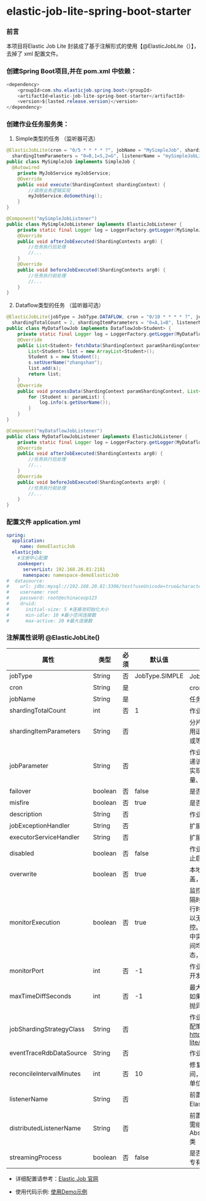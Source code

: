 # elastic-job-lite-spring-boot-starter
### 前言
 本项目将Elastic Job Lite 封装成了基于注解形式的使用【@ElasticJobLite（）】，去掉了 xml 配置文件。

### 创建Spring Boot项目,并在 pom.xml 中依赖：
``` java
<dependency>
    <groupId>com.shu.elasticjob.spring.boot</groupId>
    <artifactId>elastic-job-lite-spring-boot-starter</artifactId>
    <version>${lasted.release.version}</version>
</dependency>
```
### 创建作业任务服务类：

1. Simple类型的任务 （监听器可选）
``` java
@ElasticJobLite(cron = "0/5 * * * * ?", jobName = "MySimpleJob", shardingTotalCount = 3, 
  shardingItemParameters = "0=B,1=S,2=G", listenerName = "mySimpleJobListener")
public class MySimpleJob implements SimpleJob {
  @Autowired
	private MyJobService myJobService;
	@Override
	public void execute(ShardingContext shardingContext) {
		//调用业务逻辑实现
		myJobService.doSomething();
	}
}
```
``` java 
@Component("mySimpleJobListener")
public class MySimpleJobListener implements ElasticJobListener {
	private static final Logger log = LoggerFactory.getLogger(MySimpleJobListener.class);
	@Override
	public void afterJobExecuted(ShardingContexts arg0) {
		//任务执行后处理
		//...
	}
	@Override
	public void beforeJobExecuted(ShardingContexts arg0) {
		//任务执行前处理
		//...
	}
}
```
2. Dataflow类型的任务 （监听器可选）
``` java
@ElasticJobLite(jobType = JobType.DATAFLOW, cron = "0/10 * * * * ?", jobName = "myDataflowJob", 
  shardingTotalCount = 2, shardingItemParameters = "0=A,1=B", listenerName = "myDataflowJobListener")
public class MyDataflowJob implements DataflowJob<Student> {
	private static final Logger log = LoggerFactory.getLogger(MyDataflowJob.class);
	@Override
	public List<Student> fetchData(ShardingContext paramShardingContext) {
		List<Student> list = new ArrayList<Student>();
		Student s = new Student();
		s.setUserName("zhangshan");
		list.add(s);
		return list;
	}
	@Override
	public void processData(ShardingContext paramShardingContext, List<Student> paramList) {
		for (Student s: paramList) {
			log.info(s.getUserName());
		}
	}
}

@Component("myDataflowJobListener")
public class MyDataflowJobListener implements ElasticJobListener {
	private static final Logger log = LoggerFactory.getLogger(MyDataflowJobListener.class);
	@Override
	public void afterJobExecuted(ShardingContexts arg0) {
		//任务执行后处理
		//...
	}
	@Override
	public void beforeJobExecuted(ShardingContexts arg0) {
		//任务执行前处理
		//...
	}
}
```
### 配置文件 application.yml
``` yml
spring:
  application:
     name: demoElasticJob
  elasticjob:
    #注册中心配置
    zookeeper:
      serverList: 192.168.20.81:2181
      namespace: namespace-demoElasticJob
#  datasource:
#    url: jdbc:mysql://192.168.20.81:3306/test?useUnicode=true&characterEncoding=utf8&useSSL=false
#    username: root
#    password: root@echinacoop123
#    druid:
#      initial-size: 5 #连接池初始化大小
#      min-idle: 10 #最小空闲连接数
#      max-active: 20 #最大连接数
```

### 注解属性说明 @ElasticJobLite()
属性 | 类型 | 必须 | 默认值 | 描述
----|----|----|----|----
jobType | String | 否 | JobType.SIMPLE | JobType.SIMPLE 或 JobType.DATAFLOW
cron | String | 是 |  | cron表达式，用于控制作业触发时间
jobName | String | 是 |  | 任务名称
shardingTotalCount | int | 否 | 1 | 作业分片总数
shardingItemParameters | String | 否 |  | 分片序列号和参数用等号分隔，多个键值对用逗号分隔 分片序列号从0开始，不可大于或等于作业分片总数 如：0=a,1=b,2=c
jobParameter | String | 否 |  | 作业自定义参数 作业自定义参数，可通过传递该参数为作业调度的业务方法传参，用于实现带参数的作业。例：每次获取的数据量、作业实例从数据库读取的主键等
failover | boolean | 否 | false | 是否开启失效转移
misfire | boolean | 否 | true | 是否开启错过任务重新执行
description | String | 否 |  | 作业描述信息
jobExceptionHandler | String | 否 |  | 扩展异常处理类
executorServiceHandler | String | 否 |  | 扩展作业处理线程池类
disabled | boolean | 否 | false | 作业是否禁止启动 可用于部署作业时，先禁止启动，部署结束后统一启动
overwrite | boolean | 否 | true | 本地配置是否可覆盖注册中心配置 如果可覆盖，每次启动作业都以本地配置为准
monitorExecution | boolean | 否 | true | 监控作业运行时状态 每次作业执行时间和间隔时间均非常短的情况，建议不监控作业运行时状态以提升效率。因为是瞬时状态，所以无必要监控。请用户自行增加数据堆积监控。并且不能保证数据重复选取，应在作业中实现幂等性。 每次作业执行时间和间隔时间均较长的情况，建议监控作业运行时状态，可保证数据不会重复选取。
monitorPort | int | 否 | -1 | 作业监控端口 建议配置作业监控端口, 方便开发者dump作业信息。
maxTimeDiffSeconds | int | 否 | -1 | 最大允许的本机与注册中心的时间误差秒数 如果时间误差超过配置秒数则作业启动时将抛异常 配置为-1表示不校验时间误差
jobShardingStrategyClass | String | 否 |  | 作业分片策略实现类全路径 默认使用平均分配策略 详情参见：作业分片策略 http://elasticjob.io/docs/elastic-job-lite/02-guide/job-sharding-strategy
eventTraceRdbDataSource | String | 否 |  | 作业事件追踪的数据源Bean引用
reconcileIntervalMinutes | int | 否 | 10 | 修复作业服务器不一致状态服务调度间隔时间，配置为小于1的任意值表示不执行修复 单位：分钟
listenerName | String | 否 |  | 前置后置任务监听实现类Bean引用，需实现ElasticJobListener接口
distributedListenerName | String | 否 |  | 前置后置任务分布式监听实现类Bean引用，需继承AbstractDistributeOnceElasticJobListener类
streamingProcess | boolean | 否 | false | 是否流式处理数据 (DataflowJob类型的作业专有属性)

	
- 详细配置请参考：<a href="http://elasticjob.io/docs/elastic-job-lite/02-guide/config-manual">Elastic Job 官网</a>

- 使用代码示例: <a href = "https://github.com/shujianhua/demo-integration/tree/master/demo-elastic-job">使用Demo示例</a>
